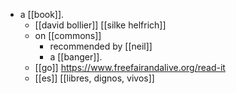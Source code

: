 - a [[book]].
	- [[david bollier]] [[silke helfrich]]
	- on [[commons]]
		- recommended by [[neil]]
		- a [[banger]].
	- [[go]] https://www.freefairandalive.org/read-it
	- [[es]] [[libres, dignos, vivos]]